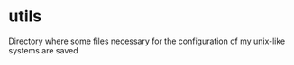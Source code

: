 # utils
Directory where some files necessary for the configuration of my unix-like systems are saved
